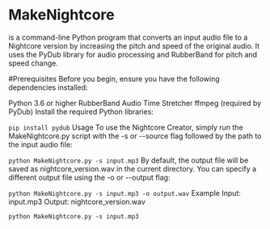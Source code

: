 # MakeNightcore
is a command-line Python program that converts an input audio file to a Nightcore version by increasing the pitch and speed of the original audio. It uses the PyDub library for audio processing and RubberBand for pitch and speed change.

#Prerequisites
Before you begin, ensure you have the following dependencies installed:

Python 3.6 or higher
RubberBand Audio Time Stretcher
ffmpeg (required by PyDub)
Install the required Python libraries:

```pip install pydub```
Usage
To use the Nightcore Creator, simply run the MakeNightcore.py script with the -s or --source flag followed by the path to the input audio file:


```python MakeNightcore.py -s input.mp3```
By default, the output file will be saved as nightcore_version.wav in the current directory. You can specify a different output file using the -o or --output flag:


```python MakeNightcore.py -s input.mp3 -o output.wav```
Example
Input: input.mp3
Output: nightcore_version.wav

```python MakeNightcore.py -s input.mp3```
